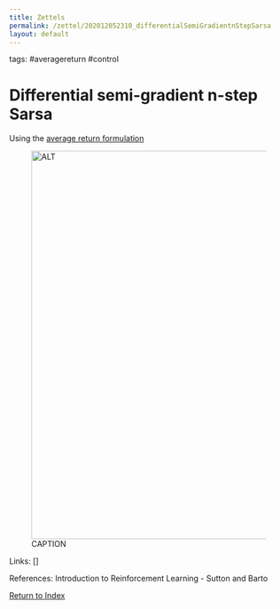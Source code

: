 ```yaml
---
title: Zettels
permalink: /zettel/202012052310_differentialSemiGradientnStepSarsa
layout: default
---
```

tags: #averagereturn #control

# Differential semi-gradient n-step Sarsa

Using the [average return formulation](TODO)

<figure>
  <img src="/zettel/Images/ReinforcementLearning/DifferentialSemiGradientNStepSarsaQ.png"
     alt="ALT"
     class="centerImage"
     style="width: 700px;" />
  <figcaption> CAPTION </figcaption>     
</figure>

Links: []

References: Introduction to Reinforcement Learning - Sutton and Barto

[Return to Index](index)